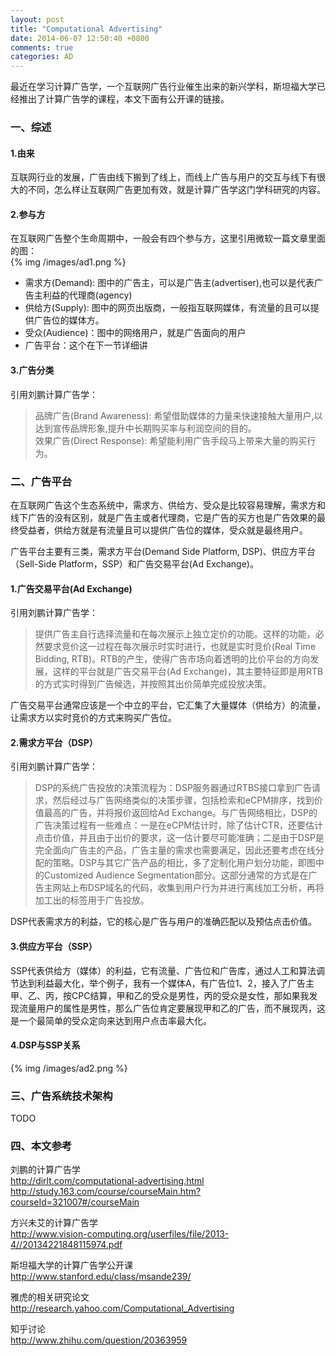 ```yaml
---
layout: post
title: "Computational Advertising"
date: 2014-06-07 12:50:40 +0800
comments: true
categories: AD
---
```

最近在学习计算广告学，一个互联网广告行业催生出来的新兴学科，斯坦福大学已经推出了计算广告学的课程，本文下面有公开课的链接。
<!--more-->
### 一、综述 ###
#### 1.由来 ####
互联网行业的发展，广告由线下搬到了线上，而线上广告与用户的交互与线下有很大的不同，怎么样让互联网广告更加有效，就是计算广告学这门学科研究的内容。
#### 2.参与方 ####
在互联网广告整个生命周期中，一般会有四个参与方，这里引用微软一篇文章里面的图：  
{% img /images/ad1.png %}   

- 需求方(Demand): 图中的广告主，可以是广告主(advertiser),也可以是代表广告主利益的代理商(agency)
- 供给方(Supply): 图中的网页出版商，一般指互联网媒体，有流量的且可以提供广告位的媒体方。
- 受众(Audience)：图中的网络用户，就是广告面向的用户
- 广告平台：这个在下一节详细讲

#### 3.广告分类 ####
引用刘鹏计算广告学：
> 品牌广告(Brand Awareness): 希望借助媒体的力量来快速接触大量用户,以达到宣传品牌形象,提升中长期购买率与利润空间的目的。  
> 效果广告(Direct Response): 希望能利用广告手段马上带来大量的购买行为。

### 二、广告平台 ###
在互联网广告这个生态系统中，需求方、供给方、受众是比较容易理解，需求方和线下广告的没有区别，就是广告主或者代理商，它是广告的买方也是广告效果的最终受益者，供给方就是有流量且可以提供广告位的媒体，受众就是最终用户。

广告平台主要有三类，需求方平台(Demand Side Platform, DSP)、供应方平台（Sell-Side Platform，SSP）和广告交易平台(Ad Exchange)。

#### 1.广告交易平台(Ad Exchange) ####
引用刘鹏计算广告学：
> 提供广告主自行选择流量和在每次展示上独立定价的功能。这样的功能，必然要求竞价这一过程在每次展示时实时进行，也就是实时竞价(Real Time Bidding, RTB)。RTB的产生，使得广告市场向着透明的比价平台的方向发展，这样的平台就是广告交易平台(Ad Exchange)，其主要特征即是用RTB的方式实时得到广告候选，并按照其出价简单完成投放决策。

广告交易平台通常应该是一个中立的平台，它汇集了大量媒体（供给方）的流量，让需求方以实时竞价的方式来购买广告位。

#### 2.需求方平台（DSP） ####
引用刘鹏计算广告学：
> DSP的系统广告投放的决策流程为：DSP服务器通过RTBS接口拿到广告请求，然后经过与广告网络类似的决策步骤，包括检索和eCPM排序，找到价值最高的广告，并将报价返回给Ad Exchange。与广告网络相比，DSP的广告决策过程有一些难点：一是在eCPM估计时，除了估计CTR，还要估计点击价值，并且由于出价的要求，这一估计要尽可能准确；二是由于DSP是完全面向广告主的产品，广告主量的需求也需要满足，因此还要考虑在线分配的策略。DSP与其它广告产品的相比，多了定制化用户划分功能，即图中的Customized Audience Segmentation部分。这部分通常的方式是在广告主网站上布DSP域名的代码，收集到用户行为并进行离线加工分析，再将加工出的标签用于广告投放。

DSP代表需求方的利益，它的核心是广告与用户的准确匹配以及预估点击价值。

#### 3.供应方平台（SSP） ####
SSP代表供给方（媒体）的利益，它有流量、广告位和广告库，通过人工和算法调节达到利益最大化，举个例子，我有一个媒体A，有广告位1、2，接入了广告主甲、乙、丙，按CPC结算，甲和乙的受众是男性，丙的受众是女性，那如果我发现流量用户的属性是男性，那么广告位肯定要展现甲和乙的广告，而不展现丙，这是一个最简单的受众定向来达到用户点击率最大化。

#### 4.DSP与SSP关系 ####
{% img /images/ad2.png %}   

### 三、广告系统技术架构 ###
TODO

### 四、本文参考 ###
刘鹏的计算广告学  
http://dirlt.com/computational-advertising.html  
http://study.163.com/course/courseMain.htm?courseId=321007#/courseMain
 
方兴未艾的计算广告学  
http://www.vision-computing.org/userfiles/file/2013-4//20134221848115974.pdf

斯坦福大学的计算广告学公开课  
http://www.stanford.edu/class/msande239/

雅虎的相关研究论文  
http://research.yahoo.com/Computational_Advertising  

知乎讨论  
http://www.zhihu.com/question/20363959

